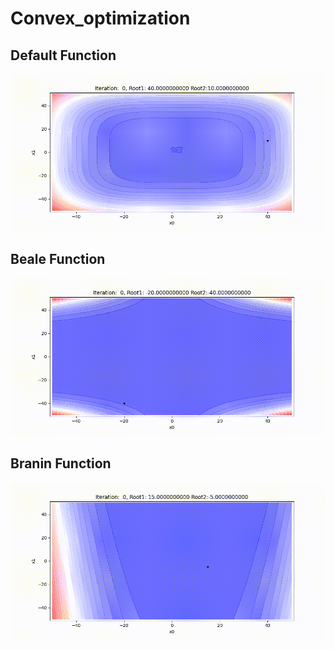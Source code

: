 # Convex_optimization
## Default Function
![](https://github.com/shiv2398/Convex_optimization/blob/master/convergence_gif/plot_convergence.gif)
## Beale Function
![](https://github.com/shiv2398/Convex_optimization/blob/master/convergence_gif/Beale_function.gif)

## Branin Function
![](https://github.com/shiv2398/Convex_optimization/blob/master/convergence_gif/Branin_function.gif)

